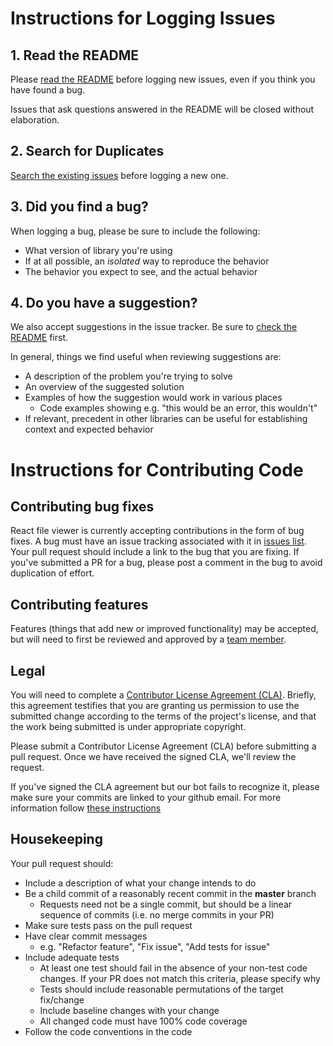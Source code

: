 # Instructions for Logging Issues

## 1. Read the README

Please [read the README](https://github.com/nuzz78/react-file-viewer/blob/master/README.md) before logging new issues, even if you think you have found a bug.

Issues that ask questions answered in the README will be closed without elaboration.

## 2. Search for Duplicates

[Search the existing issues](https://github.com/nuzz78/react-file-viewer/issues) before logging a new one.

## 3. Did you find a bug?

When logging a bug, please be sure to include the following:
 * What version of library you're using
 * If at all possible, an *isolated* way to reproduce the behavior
 * The behavior you expect to see, and the actual behavior

## 4. Do you have a suggestion?

We also accept suggestions in the issue tracker.
Be sure to [check the README](https://github.com/nuzz78/react-file-viewer/blob/master/README.md) first.

In general, things we find useful when reviewing suggestions are:
* A description of the problem you're trying to solve
* An overview of the suggested solution
* Examples of how the suggestion would work in various places
  * Code examples showing e.g. "this would be an error, this wouldn't"
* If relevant, precedent in other libraries can be useful for establishing context and expected behavior

# Instructions for Contributing Code

## Contributing bug fixes

React file viewer is currently accepting contributions in the form of bug fixes. A bug must have an issue tracking associated with it in [issues list](https://github.com/nuzz78/react-file-viewer/issues). Your pull request should include a link to the bug that you are fixing. If you've submitted a PR for a bug, please post a comment in the bug to avoid duplication of effort.

## Contributing features

Features (things that add new or improved functionality) may be accepted, but will need to first be reviewed and approved by a [team member](https://github.com/nuzz78/react-file-viewer/blob/master/AUTHORS.md).

## Legal

You will need to complete a [Contributor License Agreement (CLA)](https://github.com/nuzz78/react-file-viewer/blob/master/CLA.md). Briefly, this agreement testifies that you are granting us permission to use the submitted change according to the terms of the project's license, and that the work being submitted is under appropriate copyright.

Please submit a Contributor License Agreement (CLA) before submitting a pull request. Once we have received the signed CLA, we'll review the request.

If you've signed the CLA agreement but our bot fails to recognize it, please make sure your commits are linked to your github email. For more information follow [these instructions](https://help.github.com/articles/why-are-my-commits-linked-to-the-wrong-user/#commits-are-not-linked-to-any-user)

## Housekeeping

Your pull request should:

* Include a description of what your change intends to do
* Be a child commit of a reasonably recent commit in the **master** branch
    * Requests need not be a single commit, but should be a linear sequence of commits (i.e. no merge commits in your PR)
* Make sure tests pass on the pull request
* Have clear commit messages
    * e.g. "Refactor feature", "Fix issue", "Add tests for issue"
* Include adequate tests
    * At least one test should fail in the absence of your non-test code changes. If your PR does not match this criteria, please specify why
    * Tests should include reasonable permutations of the target fix/change
    * Include baseline changes with your change
    * All changed code must have 100% code coverage
* Follow the code conventions in the code
